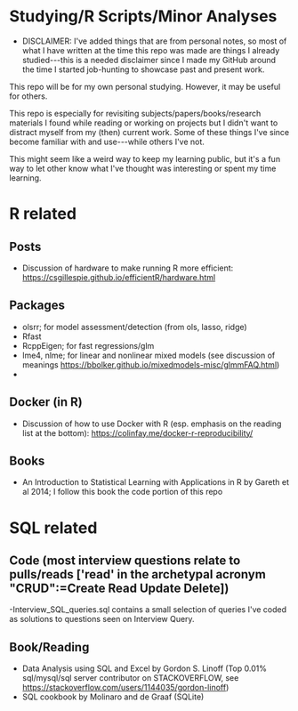 # Studying/R Scripts/Minor Analyses
  - DISCLAIMER: I've added things that are from personal notes, so most of what I have written at the time this repo was made are things I already studied---this is a needed disclaimer since I made my GitHub around the time I started job-hunting to showcase past and present work.

This repo will be for my own personal studying. However, it may be useful for others.

This repo is especially for revisiting subjects/papers/books/research materials I found while reading or working on projects but I didn't want to distract myself from my (then) current work. Some of these things I've since become familiar with and use---while others I've not. 

This might seem like a weird way to keep my learning public, but it's a fun way to let other know what I've thought was interesting or spent my time learning.
# R related
  ## Posts
  - Discussion of hardware to make running R more efficient: https://csgillespie.github.io/efficientR/hardware.html
  ## Packages
  - olsrr; for model assessment/detection (from ols, lasso, ridge) 
  - Rfast
  - RcppEigen; for fast regressions/glm
  - lme4, nlme; for linear and nonlinear mixed models (see discussion of meanings https://bbolker.github.io/mixedmodels-misc/glmmFAQ.html)
  - 
  ## Docker (in R)
  - Discussion of how to use Docker with R (esp. emphasis on the reading list at the bottom): https://colinfay.me/docker-r-reproducibility/
  
  ## Books
  - An Introduction to Statistical Learning with Applications in R by Gareth et al 2014; I follow this book the code portion of this repo

# SQL related 
  ## Code (most interview questions relate to pulls/reads ['read' in the archetypal acronym "CRUD":=Create Read Update Delete])
  -Interview_SQL_queries.sql contains a small selection of queries I've coded as solutions to questions seen on Interview Query. 
  ## Book/Reading
  - Data Analysis using SQL and Excel by Gordon S. Linoff (Top 0.01% sql/mysql/sql server contributor on STACKOVERFLOW, see https://stackoverflow.com/users/1144035/gordon-linoff)
  - SQL cookbook by Molinaro and de Graaf (SQLite)
